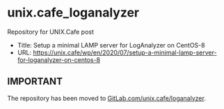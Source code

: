  
# unix.cafe_loganalyzer
Repository for UNIX.Cafe post

- Title:  Setup a minimal LAMP server for LogAnalyzer on CentOS-8
- URL:    https://unix.cafe/wp/en/2020/07/setup-a-minimal-lamp-server-for-loganalyzer-on-centos-8

## IMPORTANT
The repository has been moved to [GitLab.com/unix.cafe/loganalyzer](https://gitlab.com/unix.cafe/loganalyzer).
